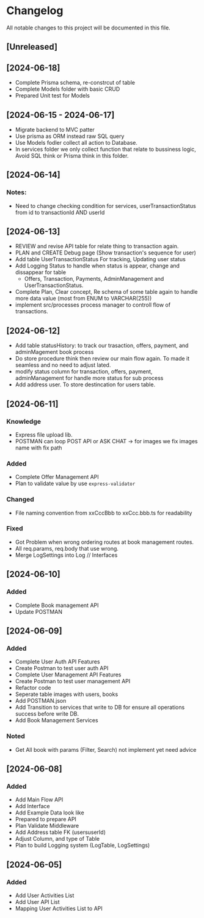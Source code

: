 # Changelog

All notable changes to this project will be documented in this file.

## [Unreleased]

## [2024-06-18]
- Complete Prisma schema, re-constrcut of table
- Complete Models folder with basic CRUD
- Prepared Unit test for Models

## [2024-06-15 - 2024-06-17]
- Migrate backend to MVC patter
- Use prisma as ORM instead raw SQL query
- Use Models fodler collect all action to Database.
- In services folder we only collect function that relate to bussiness logic, Avoid SQL think or Prisma think in this folder.

## [2024-06-14]
### Notes:
- Need to change checking condition for services, userTransactionStatus from id to transactionId AND userId

## [2024-06-13]

- REVIEW and revise API table for relate thing to transaction again.
- PLAN and CREATE Debug page (Show transaction's sequence for user)
- Add table UserTransactionStatus For tracking, Updating user status
- Add Logging Status to handle when status is appear, change and dissappear for table
  - Offers, Transaction, Payments, AdminManagement and UserTransactionStatus.
- Complete Plan, Clear concept, Re schema of some table again to handle more data value (most from ENUM to VARCHAR(255))
- implement src/processes process manager to controll flow of transactions.

## [2024-06-12]

- Add table statusHistory: to track our trasaction, offers, payment, and adminMagement book process
- Do store procedure think then review our main flow again. To made it seamless and no need to adjust lated.
- modify status column for transaction, offers, payment, adminManagement for handle more status for sub process
- Add address user. To store destincation for users table.

## [2024-06-11]

### Knowledge

- Express file upload lib.
- POSTMAN can loop POST API or ASK CHAT -> for images we fix images name with fix path

### Added

- Complete Offer Management API
- Plan to validate value by use `express-validator`

### Changed

- File naming convention from xxCccBbb to xxCcc.bbb.ts for readability

### Fixed

- Got Problem when wrong ordering routes at book management routes.
- All req.params, req.body that use wrong.
- Merge LogSettings into Log // Interfaces

## [2024-06-10]

### Added

- Complete Book management API
- Update POSTMAN

## [2024-06-09]

### Added

- Complete User Auth API Features
- Create Postman to test user auth API
- Complete User Management API Features
- Create Postman to test user management API
- Refactor code
- Seperate table images with users, books
- Add POSTMAN.json
- Add Transition to services that write to DB for ensure all operations success before write DB.
- Add Book Management Services

### Noted

- Get All book with params (Filter, Search) not implement yet need advice

## [2024-06-08]

### Added

- Add Main Flow API
- Add Interface
- Add Example Data look like
- Prepared to prepare API
- Plan Validate Middleware
- Add Address table FK (usersuserId)
- Adjust Column, and type of Table
- Plan to build Logging system (LogTable, LogSettings)

## [2024-06-05]

### Added

- Add User Activities List
- Add User API List
- Mapping User Activities List to API
